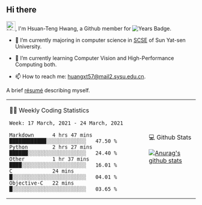 ## Hi there

<!-- profile views -->

<img height="25" src='https://qpluspicture.oss-cn-beijing.aliyuncs.com/6LjjQA/Hi.gif' alt='Hi' width="24"/>, I'm Hsuan-Teng Hwang, a Github member for 
![Years Badge](https://badges.pufler.dev/years/huangxt57).
<!-- and the number of visitors for this page is  -->
<!-- ![](https://komarev.com/ghpvc/?username=huangxt57&color=blue&label=PROFILE+VIEWS). -->


- 🔭 I’m currently majoring in computer science in [SCSE](http://sdcs.sysu.edu.cn) of Sun Yat-sen University.

- 🌱 I’m currently learning Computer Vision and High-Performance Computing both.

<!-- - 🤔 I’m looking for help with video understanding, HPC programming. -->

- 📫 How to reach me: [huangxt57@mail2.sysu.edu.cn](huangxt57@mail2.sysu.edu.cn).

A brief [résumé](http://melon-hwang.top/about/) describing myself.

<table align="center">

<td>

🧑‍💻 Weekly Coding Statistics
<!--START_SECTION:waka-->
```text
Week: 17 March, 2021 - 24 March, 2021

Markdown      4 hrs 47 mins   ████████████░░░░░░░░░░░░░   47.50 % 
Python        2 hrs 27 mins   ██████░░░░░░░░░░░░░░░░░░░   24.40 % 
Other         1 hr 37 mins    ████░░░░░░░░░░░░░░░░░░░░░   16.01 % 
C             24 mins         █░░░░░░░░░░░░░░░░░░░░░░░░   04.01 % 
Objective-C   22 mins         █░░░░░░░░░░░░░░░░░░░░░░░░   03.65 % 
```
<!--END_SECTION:waka-->

</td>

<td>

💻 Github Stats

[![Anurag's github stats](https://github-readme-stats.vercel.app/api?username=huangxt57&hide=prs&show_icons=true)](https://github.com/anuraghazra/github-readme-stats)

</td>

</table>